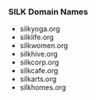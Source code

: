 ### SILK Domain Names
- silkyoga.org
- silklife.org
- silkwomen.org
- silkhive.org
- silkcorp.org
- silkcafe.org 
- silkarts.org
- silkhomes.org
